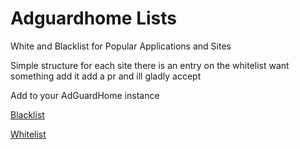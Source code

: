 # Adguardhome Lists
White and Blacklist for Popular Applications and Sites

Simple structure for each site there is an entry on the whitelist want something add it add a pr and ill gladly accept

Add to  your AdGuardHome instance

[Blacklist](https://raw.githubusercontent.com/swetoast/adguardhome-lists/main/blacklist.txt)

[Whitelist](https://raw.githubusercontent.com/swetoast/adguardhome-lists/main/whitelist.txt)

